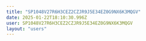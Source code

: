 ```yaml
---
title: "SP1048V27R6H3CEZ2CZJR9J5E34EZ0G9NX6K3MQGV"
date: 2025-01-22T18:10:30.996Z
user: SP1048V27R6H3CEZ2CZJR9J5E34EZ0G9NX6K3MQGV
layout: "users"
---
```

    
